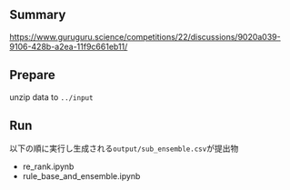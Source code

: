 ## Summary
https://www.guruguru.science/competitions/22/discussions/9020a039-9106-428b-a2ea-11f9c661eb11/

## Prepare
unzip data to `../input`

## Run
以下の順に実行し生成される`output/sub_ensemble.csv`が提出物
- re_rank.ipynb
- rule_base_and_ensemble.ipynb
